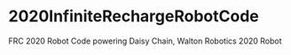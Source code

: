 # 2020InfiniteRechargeRobotCode
FRC 2020 Robot Code powering Daisy Chain, Walton Robotics 2020 Robot
